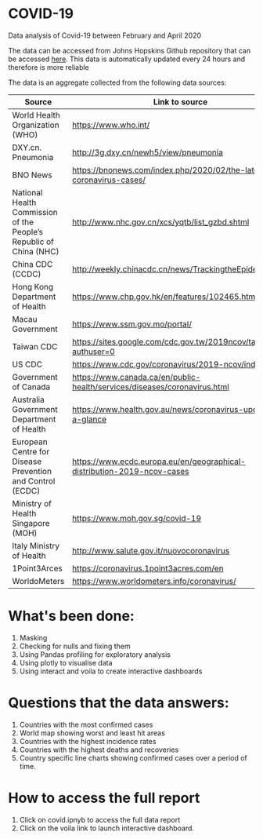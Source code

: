 # COVID-19
Data analysis of Covid-19 between February and April 2020

The data can be accessed from Johns Hopskins Github repository that can be accessed [here](https://github.com/CSSEGISandData/COVID-19). 
This data is automatically updated every 24 hours and therefore is more reliable

The data is an aggregate collected from the following data sources: 

|Source| Link to source |
|------|----------------|
|World Health Organization (WHO)| https://www.who.int/ |
|DXY.cn. Pneumonia | http://3g.dxy.cn/newh5/view/pneumonia |
|BNO News | https://bnonews.com/index.php/2020/02/the-latest-coronavirus-cases/ |
|National Health Commission of the People’s Republic of China (NHC)|http://www.nhc.gov.cn/xcs/yqtb/list_gzbd.shtml |
|China CDC (CCDC)| http://weekly.chinacdc.cn/news/TrackingtheEpidemic.html |
|Hong Kong Department of Health| https://www.chp.gov.hk/en/features/102465.html |
|Macau Government| https://www.ssm.gov.mo/portal/ |
|Taiwan CDC| https://sites.google.com/cdc.gov.tw/2019ncov/taiwan?authuser=0 |
|US CDC | https://www.cdc.gov/coronavirus/2019-ncov/index.html |
|Government of Canada | https://www.canada.ca/en/public-health/services/diseases/coronavirus.html |
|Australia Government Department of Health| https://www.health.gov.au/news/coronavirus-update-at-a-glance |
|European Centre for Disease Prevention and Control (ECDC)| https://www.ecdc.europa.eu/en/geographical-distribution-2019-ncov-cases |
|Ministry of Health Singapore (MOH)| https://www.moh.gov.sg/covid-19 |
|Italy Ministry of Health| http://www.salute.gov.it/nuovocoronavirus |
|1Point3Arces| https://coronavirus.1point3acres.com/en |
|WorldoMeters| https://www.worldometers.info/coronavirus/ |


# What's been done: 
1. Masking
2. Checking for nulls and fixing them
3. Using Pandas profiling for exploratory analysis
4. Using plotly to visualise data
5. Using interact and voila to create interactive dashboards


# Questions that the data answers: 
1. Countries with the most confirmed cases
2. World map showing worst and least hit areas
3. Countries with the highest incidence rates
4. Countries with the highest deaths and recoveries
5. Country specific line charts showing confirmed cases over a period of time. 

# How to access the full report
1. Click on covid.ipnyb to access the full data report
2. Click on the voila link to launch interactive dashboard.
